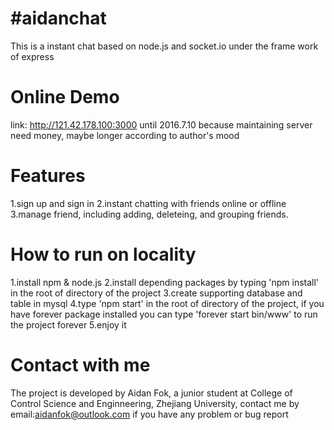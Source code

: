 #aidanchat
=========

This is a instant chat based on node.js and socket.io under the frame work of express

Online Demo
=========
link: http://121.42.178.100:3000
until 2016.7.10 because maintaining server need money, maybe longer according to author's mood

Features
=========
1.sign up and sign in
2.instant chatting with friends online or offline
3.manage friend, including adding, deleteing, and grouping friends.

How to run on locality
=========
1.install npm & node.js
2.install depending packages by typing 'npm install' in the root of directory of the project
3.create supporting database and table in mysql
4.type 'npm start' in the root of directory of the project, if you have forever package installed you can type 'forever start bin/www' to run the project forever
5.enjoy it

Contact with me
=========
The project is developed by Aidan Fok, a junior student at College of Control Science and Enginneering, Zhejiang University, contact me by email:aidanfok@outlook.com if you have any problem or bug report